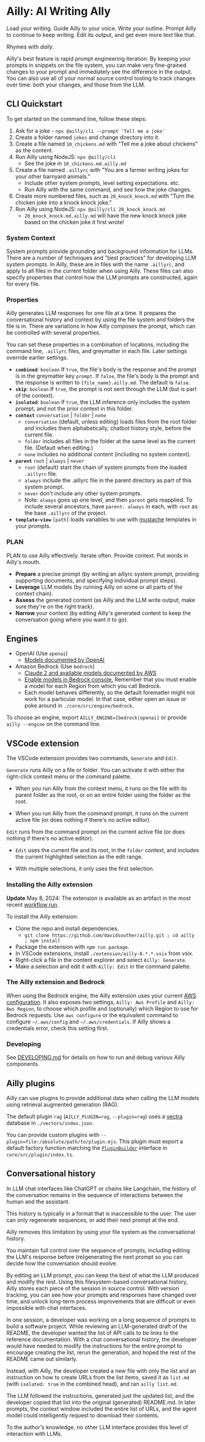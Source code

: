 # Ailly: AI Writing Ally

Load your writing.
Guide Ailly to your voice.
Write your outline.
Prompt Ailly to continue to keep writing.
Edit its output, and get even more text like that.

Rhymes with _daily_.

Ailly's best feature is rapid prompt engineering iteration. By keeping your prompts in snippets on the file system, you can make very fine-grained changes to your prompt and immediately see the difference in the output. You can also use all of your normal source control tooling to track changes over time: both your changes, and those from the LLM.

## CLI Quickstart

To get started on the command line, follow these steps:

1. Ask for a joke - `npx @ailly/cli --prompt 'Tell me a joke'`
1. Create a folder named `jokes` and change directory into it.
1. Create a file named `10_chickens.md` with "Tell me a joke about chickens" as the content.
1. Run Ailly using NodeJS: `npx @ailly/cli`
   - See the joke in `10_chickens.md.ailly.md`
1. Create a file named `.aillyrc` with "You are a farmer writing jokes for your other barnyard animals."
   - Include other system prompts, level setting expectations. etc.
   - Run Ailly with the same command, and see how the joke changes.
1. Create more numbered files, such as `20_knock_knock.md` with "Turn the chicken joke into a knock knock joke."
1. Run Ailly using NodeJS: `npx @ailly/cli 20_knock_knock.md`
   - `20_knock_knock.md.ailly.md` will have the new knock knock joke based on the chicken joke it first wrote!

### System Context

System prompts provide grounding and background information for LLMs.
There are a number of techniques and "best practices" for developing LLM system prompts.
In Ailly, these are in files with the name `.aillyrc`, and apply to all files in the current folder when using Ailly.
These files can also specify properties that control how the LLM prompts are constructed, again for every file.

### Properties

Ailly generates LLM responses for one file at a time.
It prepares the conversational history and context by using the file system and folders the file is in.
There are variations in how Ailly composes the prompt, which can be controlled with several properties.

You can set these properties in a combination of locations, including the command line, `.aillyrc` files, and greymatter in each file.
Later settings override earlier settings.

- **`combined`**: `boolean` If `true`, the file's body is the response and the prompt is in the greymatter key `prompt`. If `false`, the file's body is the prompt and the response is written to `{file_name}.ailly.md`. The default is `false`.
- **`skip`**: `boolean` If `true`, the prompt is not sent through the LLM (but is part of the context).
- **`isolated`**: `boolean` If `true`, the LLM inference only includes the system prompt, and not the prior context in this folder.
- **`context`** `conversation` | `folder` | `none`
  - `conversation` (default, unless editing) loads files from the root folder and includes them alphabetically, chatbot history style, before the current file.
  - `folder` includes all files in the folder at the same level as the current file. (Default when editing.)
  - `none` includes no additional content (including no system context).
- **`parent`** `root` | `always` | `never`
  - `root` (default) start the chain of system prompts from the loaded `.aillyrc` file.
  - `always` include the .aillyrc file in the parent directory as part of this system prompt.
  - `never` don't include any other system prompts.
  - Note: `always` goes up one level, and then `parent` gets reapplied. To include several ancestors, have `parent: always` in each, with `root` as the base `.aillyrc` of the project.
- **`template-view`** `[path]` loads variables to use with [mustache](https://mustache.github.io/) templates in your prompts.

### PLAN

PLAN to use Ailly effectively. Iterate often. Provide context. Put words in Ailly's mouth.

- **Prepare** a precise prompt (by writing an aillyrc system prompt, providing supporting documents, and specifying individual prompt steps).
- **Leverage** LLM models (by running Ailly on some or all parts of the context chain).
- **Assess** the generated content (as Ailly and the LLM write output, make sure they're on the right track).
- **Narrow** your context (by editing Ailly's generated content to keep the conversation going where you want it to go).

## Engines

- OpenAI (Use `openai`)
  - [Models documented by OpenAI](https://platform.openai.com/docs/models/continuous-model-upgrades)
- Amazon Bedrock (Use `bedrock`)
  - [Claude 2 and available models documented by AWS](https://docs.aws.amazon.com/bedrock/latest/userguide/api-methods-list.html)
  - [Enable models in Bedrock console.](https://docs.aws.amazon.com/bedrock/latest/userguide/model-access.html) Remember that you must enable a model for each Region from which you call Bedrock.
  - Each model behaves differently, so the default forematter might not work for a particular model. In that case, either open an issue or poke around in `./core/src/engine/bedrock`.

To choose an engine, export `AILLY_ENGINE=[bedrock|openai]` or provide `ailly --engine` on the command line.

## VSCode extension

The VSCode extension provides two commands, `Generate` and `Edit`.

`Generate` runs Ailly on a file or folder. You can activate it with either the right-click context menu or the command palette.

- When you run Ailly from the context menu, it runs on the file with its parent folder as the root, or on an entire folder using the folder as the root.

- When you run Ailly from the command prompt, it runs on the current active file (or does nothing if there's no active editor).

`Edit` runs from the command prompt on the current active file (or does nothing if there's no active editor).

- `Edit` uses the current file and its root, in the `folder` context, and includes the current highlighted selection as the edit range.

- With multiple selections, it only uses the first selection.

### Installing the Ailly extension

**Update** May 8, 2024: The extension is available as an artifact in the most recent [workflow run](https://github.com/DavidSouther/ailly/actions/workflows/extension.yaml).

To install the Ailly extension:

- Clone the repo and install dependencies.
  - `git clone https://github.com/davidsouther/ailly.git ; cd ailly ; npm install`
- Package the extension with `npm run package`.
- In VSCode extensions, install `./extension/ailly-0.*.*.vsix` from vsix.
- Right-click a file in the content explorer and select `Ailly: Generate`.
- Make a selection and edit it with `Ailly: Edit` in the command palette.

### The Ailly extension and Bedrock

When using the Bedrock engine, the Ailly extension uses your current [AWS configuration](https://docs.aws.amazon.com/cli/latest/userguide/cli-configure-files.html).
It also exposes two settings, `Ailly: Aws Profile` and `Ailly: Aws Region`, to choose which profile and (optionally) which Region to use for Bedrock requests.
Use `aws configure` or the equivalent command to configure `~/.aws/config` and `~/.aws/credentials`.
If Ailly shows a credentials error, check this setting first.

### Developing

See [DEVELOPING.md](./DEVELOPING.md) for details on how to run and debug various Ailly components.

## Ailly plugins

Ailly can use plugins to provide additional data when calling the LLM models using retrieval augmented generation (RAG).

The default plugin `rag` (`AILLY_PLUGIN=rag`, `--plugin=rag`) uses a [vectra]() database in `./vectors/index.json`.

You can provide custom plugins with `--plugin=file:/absolute/path/to/plugin.mjs`.
This plugin must export a default factory function matching the [`PluginBuilder`](./core/src/plugin/index.ts) interface in `core/src/plugin/index.ts`.

## Conversational history

In LLM chat interfaces like ChatGPT or chains like Langchain, the history of the conversation remains in the sequence of interactions between the human and the assistant.

This history is typically in a format that is inaccessible to the user.
The user can only regenerate sequences, or add their next prompt at the end.

Ailly removes this limitation by using your file system as the conversational history.

You maintain full control over the sequence of prompts, including editing the LLM's response before (re)generating the next prompt so you can decide how the conversation should evolve.

By editing an LLM prompt, you can keep the best of what the LLM produced and modify the rest.
Using this filesystem-based conversational history, Ailly stores each piece of the session in source control.
With version tracking, you can see how your prompts and responses have changed over time, and unlock long-term process improvements that are difficult or even impossible with chat interfaces.

In one session, a developer was working on a long sequence of prompts to build a software project.
While reviewing an LLM-generated draft of the README, the developer wanted the list of API calls to be links to the reference documentation.
With a chat conversational history, the developer would have needed to modify the instructions for the entire prompt to encourage creating the list, rerun the generation, and hoped the rest of the README came out similarly.

Instead, with Ailly, the developer created a new file with only the list and an instruction on how to create URLs from the list items, saved it as `list.md` (with `isolated: true` in the combined head), and ran `ailly list.md`.

The LLM followed the instructions, generated just the updated list, and the developer copied that list into the original (generated) README.md.
In later prompts, the context window included the entire list of URLs, and the agent model could intelligently request to download their contents.

To the author's knowledge, no other LLM interface provides this level of interaction with LLMs.
